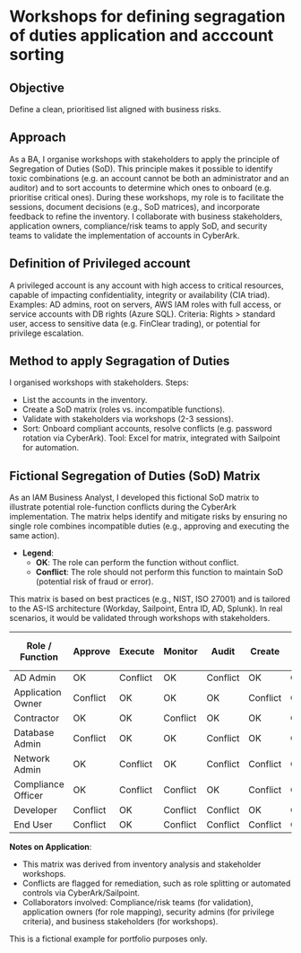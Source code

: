 # Workshops for defining segragation of duties application and acccount sorting

## Objective
Define a clean, prioritised list aligned with business risks.

## Approach 
As a BA, I organise workshops with stakeholders to apply the principle of Segregation of Duties (SoD). This principle makes it possible to identify toxic combinations (e.g. an account cannot be both an administrator and an auditor) and to sort accounts to determine which ones to onboard (e.g. prioritise critical ones).
During these workshops, my role is to facilitate the sessions, document decisions (e.g., SoD matrices), and incorporate feedback to refine the inventory.
I collaborate with business stakeholders, application owners, compliance/risk teams to apply SoD, and security teams to validate the implementation of accounts in CyberArk.

## Definition of Privileged account

A privileged account is any account with high access to critical resources, capable of impacting confidentiality, integrity or availability (CIA triad). Examples: AD admins, root on servers, AWS IAM roles with full access, or service accounts with DB rights (Azure SQL). Criteria: Rights > standard user, access to sensitive data (e.g. FinClear trading), or potential for privilege escalation.

## Method to apply Segragation of Duties

I organised workshops with stakeholders.
Steps:

- List the accounts in the inventory.
- Create a SoD matrix (roles vs. incompatible functions).
- Validate with stakeholders via workshops (2-3 sessions).
- Sort: Onboard compliant accounts, resolve conflicts (e.g. password rotation via CyberArk). Tool: Excel for matrix, integrated with Sailpoint for automation.

## Fictional Segregation of Duties (SoD) Matrix

As an IAM  Business Analyst, I developed this fictional SoD matrix to illustrate potential role-function conflicts during the CyberArk implementation. The matrix helps identify and mitigate risks by ensuring no single role combines incompatible duties (e.g., approving and executing the same action). 

- **Legend**: 
  - **OK**: The role can perform the function without conflict.
  - **Conflict**: The role should not perform this function to maintain SoD (potential risk of fraud or error).

This matrix is based on best practices (e.g., NIST, ISO 27001) and is tailored to the AS-IS architecture (Workday, Sailpoint, Entra ID, AD, Splunk). In real scenarios, it would be validated through workshops with stakeholders.

| Role / Function          | Approve | Execute | Monitor | Audit | Create | Delete | Modify | Access Sensitive Data | Approve Changes |
|--------------------------|---------|---------|---------|-------|--------|--------|--------|-----------------------|-----------------|
| AD Admin                | OK     | Conflict | OK     | Conflict | OK    | Conflict | OK    | Conflict             | Conflict       |
| Application Owner       | Conflict | OK     | OK     | OK    | Conflict | OK     | OK    | OK                   | OK             |
| Contractor              | OK     | OK     | Conflict | OK    | OK    | Conflict | Conflict | Conflict            | Conflict       |
| Database Admin          | Conflict | OK     | OK     | Conflict | OK    | OK     | OK    | Conflict             | Conflict       |
| Network Admin           | OK     | Conflict | OK     | Conflict | Conflict | OK     | OK    | Conflict             | OK             |
| Compliance Officer      | OK     | Conflict | Conflict | OK    | Conflict | Conflict | Conflict | OK                  | OK             |
| Developer               | Conflict | OK     | Conflict | Conflict | OK    | OK     | OK    | Conflict             | Conflict       |
| End User                | Conflict | OK     | Conflict | Conflict | Conflict | Conflict | Conflict | Conflict            | Conflict       |

**Notes on Application**:
- This matrix was derived from inventory analysis and stakeholder workshops.
- Conflicts are flagged for remediation, such as role splitting or automated controls via CyberArk/Sailpoint.
- Collaborators involved: Compliance/risk teams (for validation), application owners (for role mapping), security admins (for privilege criteria), and business stakeholders (for workshops).

This is a fictional example for portfolio purposes only.

